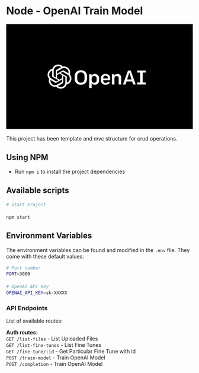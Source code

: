 # Node - OpenAI Train Model

![alt text](https://github.com/dhavalsoni9989/openai_train_model/blob/3d68633a15c3eecd55f6166eb3b153a93123e056/public/openai.png?raw=true)

This project has been template and mvc structure for crud operations.

## Using NPM

-   Run `npm i` to install the project dependencies

## Available scripts

```bash
# Start Project

npm start

```

## Environment Variables

The environment variables can be found and modified in the `.env` file. They come with these default values:

```bash
# Port number
PORT=3000

# OpenAI API key
OPENAI_API_KEY=sk-XXXXX
```

### API Endpoints

List of available routes:

**Auth routes**:\
`GET /list-files` - List Uploaded Files\
`GET /list-fine-tunes` - List Fine Tunes\
`GET /fine-tune/:id` - Get Particular Fine Tune with id\
`POST /train-model` - Train OpenAI Model\
`POST /completion` - Train OpenAI Model
